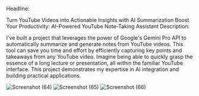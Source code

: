 Headline:

Turn YouTube Videos into Actionable Insights with AI Summarization
Boost Your Productivity: AI-Powered YouTube Note-Taking Assistant
Description:

I've built a project that leverages the power of Google's Gemini Pro API to automatically summarize and generate notes from YouTube videos.
This tool can save you time and effort by efficiently capturing key points and takeaways from any YouTube video.
Imagine being able to quickly grasp the essence of a long lecture or presentation, all within the familiar YouTube interface.
This project demonstrates my expertise in AI integration and building practical applications.


![Screenshot (64)](https://github.com/Shiva008/YouTube-transcript-to-detailed-Notes-Converter/assets/91310677/4b4b80d8-ed3b-4f13-b636-885a99f1ccfc)
![Screenshot (65)](https://github.com/Shiva008/YouTube-transcript-to-detailed-Notes-Converter/assets/91310677/27bd03dc-6703-4f21-8bcc-bc3ee6256a0a)
![Screenshot (66)](https://github.com/Shiva008/YouTube-transcript-to-detailed-Notes-Converter/assets/91310677/1d5347cc-7f7a-41cc-b6b9-80c91bad75d5)


